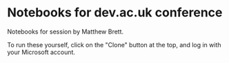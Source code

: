 # Notebooks for dev.ac.uk conference

Notebooks for session by Matthew Brett.

To run these yourself, click on the "Clone" button at the top, and log in with
your Microsoft account.

